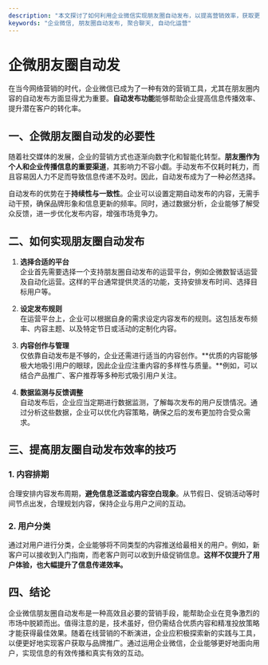 ```yaml
---
description: "本文探讨了如何利用企业微信实现朋友圈自动发布，以提高营销效率，获取更多客户。包括操作步骤及推广建议。"
keywords: "企业微信, 朋友圈自动发布, 聚合聊天, 自动化运营"
---
```

# 企微朋友圈自动发

在当今网络营销的时代，企业微信已成为了一种有效的营销工具，尤其在朋友圈内容的自动发布方面显得尤为重要。**自动发布功能**能够帮助企业提高信息传播效率、提升潜在客户的转化率。

## 一、企微朋友圈自动发的必要性

随着社交媒体的发展，企业的营销方式也逐渐向数字化和智能化转型。**朋友圈作为个人和企业传播信息的重要渠道**，其影响力不容小觑。手动发布不仅耗时耗力，而且容易因人力不足而导致信息传递不及时。因此，自动发布成为了一种必然选择。

自动发布的优势在于**持续性与一致性**。企业可以设置定期自动发布的内容，无需手动干预，确保品牌形象和信息更新的频率。同时，通过数据分析，企业能够了解受众反馈，进一步优化发布内容，增强市场竞争力。

## 二、如何实现朋友圈自动发布

1. **选择合适的平台**  
企业首先需要选择一个支持朋友圈自动发布的运营平台，例如企微数智话运营及自动化运营。这样的平台通常提供灵活的功能，支持安排发布时间、选择目标用户等。

2. **设定发布规则**  
在运营平台上，企业可以根据自身的需求设定内容发布的规则。这包括发布频率、内容主题、以及特定节日或活动的定制化内容。

3. **内容创作与管理**  
仅依靠自动发布是不够的，企业还需进行适当的内容创作。**优质的内容能够极大地吸引用户的眼球，因此企业应注重内容的多样性与质量。**例如，可以结合产品推广、客户推荐等多种形式吸引用户关注。

4. **数据监测与反馈调整**  
自动发布后，企业应当定期进行数据监测，了解每次发布的用户反馈情况。通过分析这些数据，企业可以优化内容策略，确保之后的发布更加符合受众需求。

## 三、提高朋友圈自动发布效率的技巧

### 1. 内容排期

合理安排内容发布周期，**避免信息泛滥或内容空白现象**。从节假日、促销活动等时间节点出发，合理规划内容，保持企业与用户之间的互动。

### 2. 用户分类

通过对用户进行分类，企业能够将不同类型的内容推送给最相关的用户。例如，新客户可以接收到入门指南，而老客户则可以收到升级促销信息。**这样不仅提升了用户体验，也大幅提升了信息传递效率。**

## 四、结论

企业微信朋友圈自动发布是一种高效且必要的营销手段，能帮助企业在竞争激烈的市场中脱颖而出。值得注意的是，技术虽好，但仍需结合优质内容和精准投放策略才能获得最佳效果。随着在线营销的不断演进，企业应积极探索新的实践与工具，以便更好地实现客户获取与品牌推广。通过运用企业微信，企业能够更好地面向用户，实现信息的有效传播和真实有效的互动。
